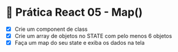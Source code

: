 # 📌 Prática React 05 - Map()

- [X] Crie um component de class
- [X] Crie um array de objetos no STATE com pelo menos 6 objetos
- [X] Faça um map do seu state e exiba os dados na tela
